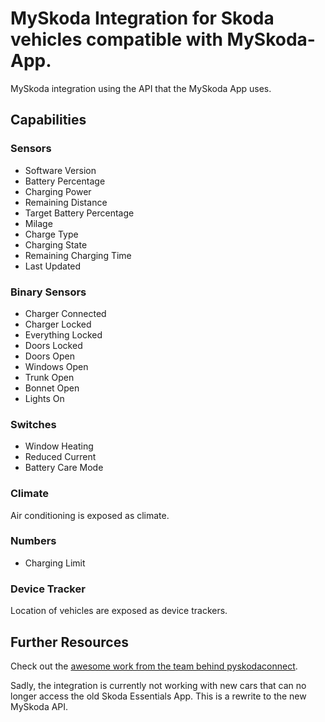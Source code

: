 # MySkoda Integration for Skoda vehicles compatible with MySkoda-App.

MySkoda integration using the API that the MySkoda App uses.

## Capabilities

### Sensors 

- Software Version
- Battery Percentage
- Charging Power
- Remaining Distance
- Target Battery Percentage
- Milage
- Charge Type
- Charging State
- Remaining Charging Time
- Last Updated

### Binary Sensors

- Charger Connected
- Charger Locked
- Everything Locked
- Doors Locked
- Doors Open
- Windows Open
- Trunk Open
- Bonnet Open
- Lights On

### Switches

- Window Heating
- Reduced Current
- Battery Care Mode

### Climate

Air conditioning is exposed as climate.

### Numbers

- Charging Limit

### Device Tracker

Location of vehicles are exposed as device trackers.

## Further Resources

Check out the [awesome work from the team behind pyskodaconnect](https://github.com/skodaconnect/homeassistant-skodaconnect).

Sadly, the integration is currently not working with new cars that can no longer access the old Skoda Essentials App. This is a rewrite to the new MySkoda API.
